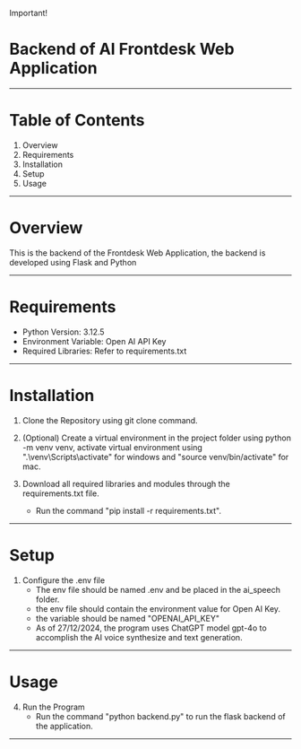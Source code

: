 Important!

# Backend of AI Frontdesk Web Application
---------------------

# Table of Contents

1. Overview
2. Requirements
3. Installation
4. Setup
5. Usage

---------------------

# Overview

This is the backend of the Frontdesk Web Application, the backend is developed using Flask and Python

---------------------

# Requirements

- Python Version: 3.12.5
- Environment Variable: Open AI API Key
- Required Libraries: Refer to requirements.txt

---------------------

# Installation

1. Clone the Repository using git clone command.

2. (Optional) Create a virtual environment in the project folder using python -m venv venv, activate virtual environment using ".\venv\Scripts\activate" for windows and "source venv/bin/activate" for mac.

3. Download all required libraries and modules through the requirements.txt file. 
   - Run the command "pip install -r requirements.txt".

---------------------

# Setup

1. Configure the .env file
   - The env file should be named .env and be placed in the ai_speech folder.
   - the env file should contain the environment value for Open AI Key.
   - the variable should be named "OPENAI_API_KEY"
   - As of 27/12/2024, the program uses ChatGPT model gpt-4o to accomplish the AI voice synthesize and text generation.

---------------------

# Usage

4. Run the Program
   - Run the command "python backend.py" to run the flask backend of the application.

---------------------